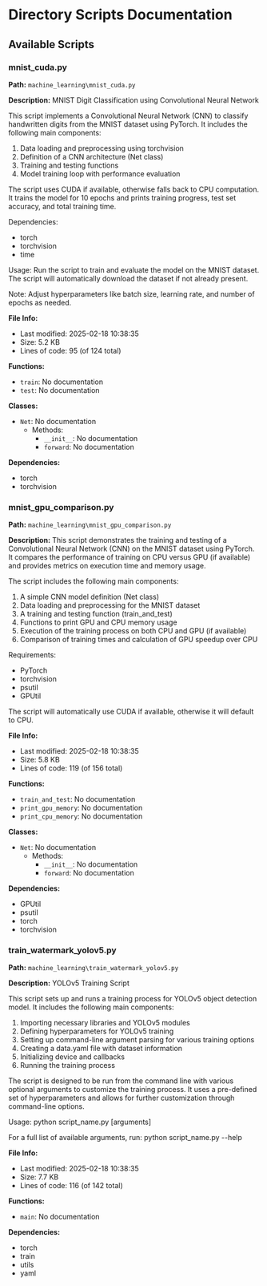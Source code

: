 # Directory Scripts Documentation

## Available Scripts


### mnist_cuda.py

**Path:** `machine_learning\mnist_cuda.py`

**Description:**
MNIST Digit Classification using Convolutional Neural Network

This script implements a Convolutional Neural Network (CNN) to classify handwritten digits
from the MNIST dataset using PyTorch. It includes the following main components:

1. Data loading and preprocessing using torchvision
2. Definition of a CNN architecture (Net class)
3. Training and testing functions
4. Model training loop with performance evaluation

The script uses CUDA if available, otherwise falls back to CPU computation.
It trains the model for 10 epochs and prints training progress, test set accuracy,
and total training time.

Dependencies:
- torch
- torchvision
- time

Usage:
Run the script to train and evaluate the model on the MNIST dataset.
The script will automatically download the dataset if not already present.

Note: Adjust hyperparameters like batch size, learning rate, and number of epochs as needed.

**File Info:**
- Last modified: 2025-02-18 10:38:35
- Size: 5.2 KB
- Lines of code: 95 (of 124 total)

**Functions:**
- `train`: No documentation
- `test`: No documentation

**Classes:**
- `Net`: No documentation
  - Methods:
    - `__init__`: No documentation
    - `forward`: No documentation

**Dependencies:**
- torch
- torchvision

### mnist_gpu_comparison.py

**Path:** `machine_learning\mnist_gpu_comparison.py`

**Description:**
This script demonstrates the training and testing of a Convolutional Neural Network (CNN) on the MNIST dataset using PyTorch.
It compares the performance of training on CPU versus GPU (if available) and provides metrics on execution time and memory usage.

The script includes the following main components:
1. A simple CNN model definition (Net class)
2. Data loading and preprocessing for the MNIST dataset
3. A training and testing function (train_and_test)
4. Functions to print GPU and CPU memory usage
5. Execution of the training process on both CPU and GPU (if available)
6. Comparison of training times and calculation of GPU speedup over CPU

Requirements:
- PyTorch
- torchvision
- psutil
- GPUtil

The script will automatically use CUDA if available, otherwise it will default to CPU.

**File Info:**
- Last modified: 2025-02-18 10:38:35
- Size: 5.8 KB
- Lines of code: 119 (of 156 total)

**Functions:**
- `train_and_test`: No documentation
- `print_gpu_memory`: No documentation
- `print_cpu_memory`: No documentation

**Classes:**
- `Net`: No documentation
  - Methods:
    - `__init__`: No documentation
    - `forward`: No documentation

**Dependencies:**
- GPUtil
- psutil
- torch
- torchvision

### train_watermark_yolov5.py

**Path:** `machine_learning\train_watermark_yolov5.py`

**Description:**
YOLOv5 Training Script

This script sets up and runs a training process for YOLOv5 object detection model.
It includes the following main components:

1. Importing necessary libraries and YOLOv5 modules
2. Defining hyperparameters for YOLOv5 training
3. Setting up command-line argument parsing for various training options
4. Creating a data.yaml file with dataset information
5. Initializing device and callbacks
6. Running the training process

The script is designed to be run from the command line with various optional arguments
to customize the training process. It uses a pre-defined set of hyperparameters and
allows for further customization through command-line options.

Usage:
    python script_name.py [arguments]

For a full list of available arguments, run:
    python script_name.py --help

**File Info:**
- Last modified: 2025-02-18 10:38:35
- Size: 7.7 KB
- Lines of code: 116 (of 142 total)

**Functions:**
- `main`: No documentation

**Dependencies:**
- torch
- train
- utils
- yaml